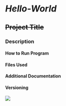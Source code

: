 # **_Hello-World_**
## ~~Project Title~~
### Description
#### How to Run Program
#### Files Used
#### Additional Documentation
#### Versioning
![](https://i.redd.it/3vwcrmb31rq91.png)

